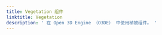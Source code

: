 ```yaml
---
title: Vegetation 组件
linktitle: Vegetation
description: ' 在 Open 3D Engine （O3DE） 中使用植被组件。 '
---
```

